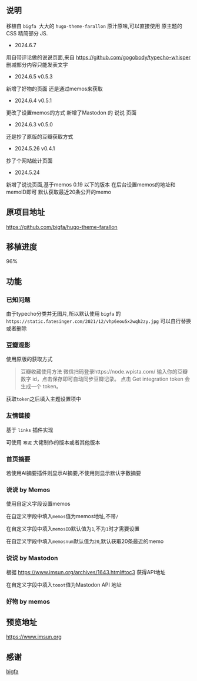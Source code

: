 ## 说明

移植自 `bigfa `大大的 `hugo-theme-farallon` 原汁原味,可以直接使用 原主题的CSS 
精简部分 JS.
 
- 2024.6.7

用自带评论做的说说页面,来自
https://github.com/gogobody/typecho-whisper
删减部分内容只能发表文字

- 2024.6.5 v0.5.3

新增了好物的页面 还是通过memos来获取

- 2024.6.4 v0.5.1

更改了设置memos的方式
新增了Mastodon 的 说说 页面

- 2024.6.3 v0.5.0

还是抄了原版的豆瓣获取方式

- 2024.5.26 v0.4.1

抄了个网站统计页面

- 2024.5.24

新增了说说页面,基于memos 0.19 以下的版本
在后台设置memos的地址和memoID即可
默认获取最近20条公开的memo


## 原项目地址
https://github.com/bigfa/hugo-theme-farallon

## 移植进度

96%

## 功能

### 已知问题

由于typecho分类并无图片,所以默认使用
`bigfa` 的 `https://static.fatesinger.com/2021/12/vhp6eou5x2wqh2zy.jpg` 
可以自行替换或者删除


### 豆瓣观影
 
使用原版的获取方式
 
>豆瓣收藏使用方法
微信扫码登录https://node.wpista.com/
输入你的豆瓣数字 id，点击保存即可自动同步豆瓣记录。
点击 Get integration token 会生成一个 token。

获取`token`之后填入主题设置项中

### 友情链接

基于 `links` 插件实现

可使用 `寒泥` 大佬制作的版本或者其他版本

### 首页摘要

若使用AI摘要插件则显示AI摘要,不使用则显示默认字数摘要

### 说说 by Memos

使用自定义字段设置memos

在自定义字段中填入`memos`值为memos地址,不带`/`

在自定义字段中填入`memosID`默认值为`1`,不为`1`时才需要设置

在自定义字段中填入`memosnum`默认值为`20`,默认获取20条最近的memo

### 说说 by Mastodon

根据 https://www.imsun.org/archives/1643.html#toc3 
获得API地址

在自定义字段中填入`tooot`值为Mastodon API 地址

### 好物 by memos



## 预览地址

https://www.imsun.org

## 感谢

[bigfa](https://github.com/bigfa/hugo-theme-farallon)